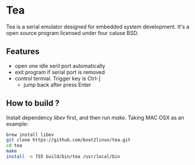 # Tea
Tea is a serial emulator designed for embedded system development.
It's a open source program licensed under four caluse BSD.


## Features

* open one idle seril port automatically
* exit program if serial port is removed
* control termial. Trigger key is Ctrl-]
    * jump back after press Enter

## How to build ?

Install dependency *libev* first, and then run *make*. Taking MAC OSX as an example:

```sh
brew install libev
git clone https://github.com/boot2linux/tea.git
cd tea
make
install -m 755 build/bin/tea /usr/local/bin
```
